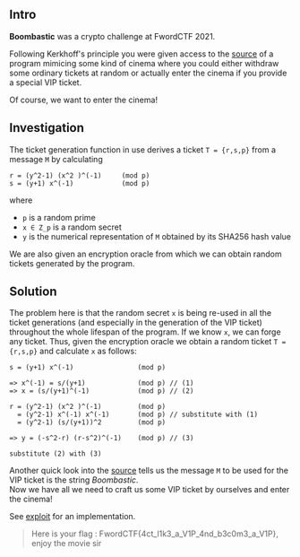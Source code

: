 ## Intro
**Boombastic** was a crypto challenge at FwordCTF 2021.  

Following Kerkhoff's principle you were given access to the [source](boombastic.py) of a program mimicing some kind of cinema
where you could either withdraw some ordinary tickets at random or actually enter the cinema if you provide a special VIP ticket.

Of course, we want to enter the cinema!

## Investigation
The ticket generation function in use derives a ticket `T = {r,s,p}` from a message `M` by calculating  
```
r = (y^2-1) (x^2 )^(-1)     (mod p)
s = (y+1) x^(-1)            (mod p)
```
where  
- `p` is a random prime
- `x ∈ Z_p` is a random secret 
- `y` is the numerical representation of `M` obtained by its SHA256 hash value

We are also given an encryption oracle from which we can obtain random tickets generated by the program.  

## Solution
The problem here is that the random secret `x` is being re-used in all the ticket generations (and especially in the generation of the VIP ticket) throughout the whole lifespan of the program. If we know `x`, we can forge any ticket. Thus, given the encryption oracle we obtain a random ticket `T = {r,s,p}` and calculate `x` as follows:  
```
s = (y+1) x^(-1)                (mod p)

=> x^(-1) = s/(y+1)             (mod p) // (1)
=> x = (s/(y+1)^(-1)            (mod p) // (2)

r = (y^2-1) (x^2 )^(-1)         (mod p)
  = (y^2-1) x^(-1) x^(-1)       (mod p) // substitute with (1)
  = (y^2-1) (s/(y+1))^2         (mod p)

=> y = (-s^2-r) (r-s^2)^(-1)    (mod p) // (3)

substitute (2) with (3)
```

Another quick look into the [source](boombastic.py) tells us the message `M` to be used for the VIP ticket is the string *Boombastic*.  
Now we have all we need to craft us some VIP ticket by ourselves and enter the cinema!

See [exploit](exploit.py) for an implementation.

> Here is your flag : FwordCTF{4ct_l1k3_a_V1P_4nd_b3c0m3_a_V1P}, enjoy the movie sir
